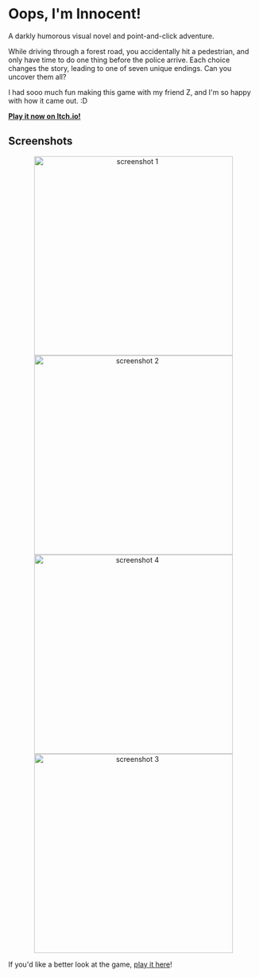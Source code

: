 # Oops, I'm Innocent!

A darkly humorous visual novel and point-and-click adventure. 

While driving through a forest road, you accidentally hit a pedestrian, and only have time to do one thing before the police arrive. Each choice changes the story, leading to one of seven unique endings. Can you uncover them all?

I had sooo much fun making this game with my friend Z, and I'm so happy with how it came out. :D

[**Play it now on Itch.io!**](https://alymakesstuff.itch.io/oops-im-innoncent)

## Screenshots

<p align="center">
  <img width="400" alt="screenshot 1" src="https://github.com/user-attachments/assets/8f6f33fe-4df3-4dbf-9207-614ecb567a9b" />
  <img width="400" alt="screenshot 2" src="https://github.com/user-attachments/assets/3f1b595f-8717-47cc-b586-4f466765bea4" /> 
  <img width="400" alt="screenshot 4" src="https://github.com/user-attachments/assets/19a4c5ae-2155-43a9-93f2-04ac87fbdefb" />
  <img width="400" alt="screenshot 3" src="https://github.com/user-attachments/assets/0a87984c-5efd-40b0-8e6b-f4e859cfebc4" />

</p>

If you'd like a better look at the game, [play it here](https://alymakesstuff.itch.io/oops-im-innoncent)!
